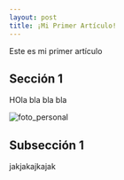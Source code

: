 ```yaml
---
layout: post
title: ¡Mi Primer Artículo!
---
```


Este es mi primer artículo

## Sección 1

HOla bla bla bla

![foto_personal](https://raw.githubusercontent.com/matthy11/matthy11.github.io/master/images/foto1.jpg)

## Subsección 1

jakjakajkajak
